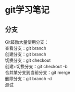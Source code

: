 # git学习笔记

## 分支

Git鼓励大量使用分支：  
查看分支：git branch   
创建分支：git branch <name>    
切换分支：git checkout <name>    
创建+切换分支：git checkout -b <name>  
合并某分支到当前分支：git merge <name>  
删除分支：git branch -d <name>  
测试